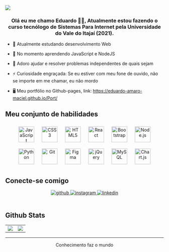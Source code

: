 <img src="https://raw.githubusercontent.com/halfrost/halfrost/master/icons/header_.png">

### <div align="center">Olá eu me chamo Eduardo 👨‍💻, Atualmente estou fazendo o curso tecnólogo de Sistemas Para Internet pela Universidade do Vale do Itajaí (2021).</div>  
  

- 🔭 Atualmente estudando desenvolvimento Web  
  

- 🌱 No momento aprendendo JavaScript e NodeJS  
  

- 🧩 Adoro ajudar e resolver problemas independentes de quais sejam  
  

- ⚡ Curiosidade engraçada: Se eu estiver com meu fone de ouvido, não se importe em me chamar, eu não mordo   

- 🖥️ Meu portfólio no Github-pages, link: https://eduardo-amaro-maciel.github.io/Port/ 


## Meu conjunto de habilidades 
<div align="center">
  <img style="margin: 10px" src="https://profilinator.rishav.dev/skills-assets/javascript-original.svg" alt="JavaScript" height="50" /> 
  <img style="margin: 10px" src="https://profilinator.rishav.dev/skills-assets/css3-original-wordmark.svg" alt="CSS3" height="50" />  
  <img style="margin: 10px" src="https://profilinator.rishav.dev/skills-assets/html5-original-wordmark.svg" alt="HTML5" height="50" />  
  <img style="margin: 10px" src="https://profilinator.rishav.dev/skills-assets/react-original-wordmark.svg" alt="React" height="50" />  
  <img style="margin: 10px" src="https://profilinator.rishav.dev/skills-assets/bootstrap-plain.svg" alt="Bootstrap" height="50" />
  <img style="margin: 10px" src="https://profilinator.rishav.dev/skills-assets/nodejs-original-wordmark.svg" alt="Node.js" height="50" />  
  <img style="margin: 10px" src="https://profilinator.rishav.dev/skills-assets/python-original.svg" alt="Python" height="50" />  
  <img style="margin: 10px" src="https://profilinator.rishav.dev/skills-assets/git-scm-icon.svg" alt="Git" height="50" />  
  <img style="margin: 10px" src="https://profilinator.rishav.dev/skills-assets/figma-icon.svg" alt="Figma" height="50" />  
  <img style="margin: 10px" src="https://profilinator.rishav.dev/skills-assets/jquery.png" alt="jQuery" height="50" />  
  <img style="margin: 10px" src="https://profilinator.rishav.dev/skills-assets/mysql-original-wordmark.svg" alt="MySQL" height="50" />  
  <img style="margin: 10px" src="https://profilinator.rishav.dev/skills-assets/logo-title.svg" alt="Chart.js" height="50" />   
</div>
 

## Conecte-se comigo 
<div align="center">
  <a href="https://github.com/eduardo-amaro-maciel" target="_blank">
    <img src=https://img.shields.io/badge/github-%2324292e.svg?&style=for-the-badge&logo=github&logoColor=white alt=github style="margin-bottom: 5px;" />
  </a>
  <a href="https://instagram.com/eduamaro.m" target="_blank">
    <img src=https://img.shields.io/badge/instagram-%23000000.svg?&style=for-the-badge&logo=instagram&logoColor=white alt=instagram style="margin-bottom: 5px;" />
  </a>
  <a href="https://linkedin.com/in/eduardo-amaro-maciel-a7b899203/" target="_blank">
    <img src=https://img.shields.io/badge/linkedin-%231E77B5.svg?&style=for-the-badge&logo=linkedin&logoColor=white alt=linkedin style="margin-bottom: 5px;" />
  </a>  
</div>  
  
<br/>  

## Github Stats  
<div align="center">
<table>
    <tr>
      <td align="center" style="padding=0;width=50%;">
        <img align="center" style="padding=0;" src="https://github-readme-stats.vercel.app/api/?username=eduardo-amaro-maciel&show_icons=true&title_color=7159c1&text_color=9f9f9f&bg_color=00000000&hide_border=true&icon_color=7159c1&hide_title=true&count_private=true" />
      </td>
      <td align="center" style="padding=0;width=50%;">
        <img align="center" style="padding=0;" src="https://github-readme-stats.vercel.app/api/top-langs/?username=eduardo-amaro-maciel&show_icons=true&title_color=7159c1&text_color=9f9f9f&bg_color=00000000&hide_border=true&icon_color=7159c1&count_private=true" />
      </td>
    </tr>
</table>
</div>

----

<div align="center">Conhecimento faz o mundo</div>
